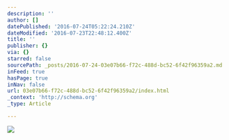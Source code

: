 ```yaml
---
description: ''
author: []
datePublished: '2016-07-24T05:22:24.210Z'
dateModified: '2016-07-23T22:48:12.400Z'
title: ''
publisher: {}
via: {}
starred: false
sourcePath: _posts/2016-07-24-03e07b66-f72c-488d-bc52-6f42f96359a2.md
inFeed: true
hasPage: true
inNav: false
url: 03e07b66-f72c-488d-bc52-6f42f96359a2/index.html
_context: 'http://schema.org'
_type: Article

---
```

![](https://the-grid-user-content.s3-us-west-2.amazonaws.com/22a23d19-0d58-4d23-861f-04b5cf559186.jpg)